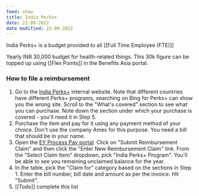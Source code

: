 ```yaml
---
feed: show
title: India Perks+
date: 22-09-2022
date modified: 22-09-2022
---
```


India Perks+ is a budget provided to all [[Full Time Employee (FTE)]]

Yearly INR 30,000 budget for health-related things. This 30k figure can be topped up using [[Flex Points]] in the Benefits Asia portal.

### How to file a reimbursement

1. Go to the [India Perks+](https://microsoft.sharepoint.com/sites/hrw/Pages/perksplusindia.aspx) internal website. Note that different countries have different Perks+ programs, searching on Bing for Perks+ can show you the wrong site. Scroll to the "What's covered" section to see what you can purchase. Note down the section under which your purchase is covered - you'll need it in Step 5.
3. Purchase the item and pay for it using any payment method of your choice. Don't use the company Amex for this purpose. You need a bill that should be in your name.
4. Open the [EY Process Pay portal](https://aka.ms/eyprocesspay). Click on "Submit Reimbursement Claim" and then click the "Enter New Reimbursement Claim" link. From the "Select Claim Item" dropdown, pick "India Perks+ Program". You'll be able to see you remaining unclaimed balance for the year.
5. In the table, pick the "Claim for" category based on the sections in Step 1. Enter the bill number, bill date and amount as per the invoice. Hit "Submit".
6. [[Todo]] complete this list